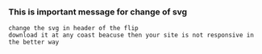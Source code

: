 ### This is important message for change of svg
```
change the svg in header of the flip 
download it at any coast beacuse then your site is not responsive in the better way
```
